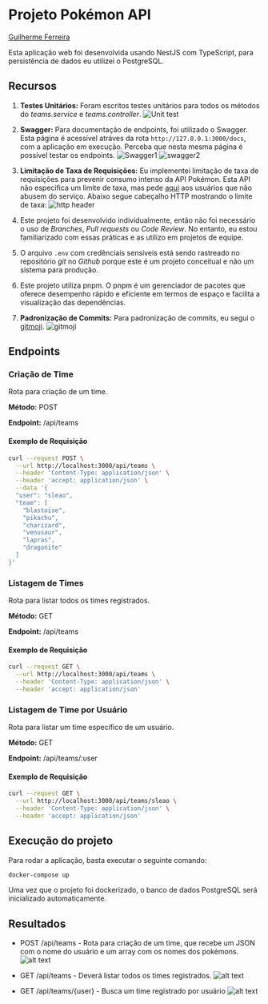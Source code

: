 # Projeto Pokémon API

[Guilherme Ferreira](https://www.linkedin.com/in/guiiferreira/)

Esta aplicação web foi desenvolvida usando NestJS com TypeScript, para persistência de dados eu utilizei o PostgreSQL.

## Recursos

1. **Testes Unitários:** Foram escritos testes unitários para todos os métodos do *teams.service* e *teams.controller*.
![Unit test](./utils/unit-test.png)

2. **Swagger:** Para documentação de endpoints, foi utilizado o Swagger. Esta página é acessível atráves da rota `http://127.0.0.1:3000/docs`, com a aplicação em execução. Perceba que nesta mesma página é possível testar os endpoints.
![Swagger1](./utils/swagger1.png)
![swagger2](./utils/swagger2.png)

3. **Limitação de Taxa de Requisições:** Eu implementei limitação de taxa de requisições para prevenir consumo intenso da API Pokémon. Esta API não especifica um limite de taxa, mas pede [aqui](https://pokeapi.co/docs/v2#:~:text=No%20authentication%20is%20required%20to%20access%20this%20API%2C%20and%20all%20resources%20are%20fully%20open%20and%20available.%20Since%20the%20move%20to%20static%20hosting%20in%20November%202018%2C%20rate%20limiting%20has%20been%20removed%20entirely%2C%20but%20we%20still%20encourage%20you%20to%20limit%20the%20frequency%20of%20requests%20to%20limit%20our%20hosting%20costs.) aos usuários que não abusem do serviço. Abaixo segue cabeçalho HTTP mostrando o limite de taxa:
![http header](./utils/httpheader.png)

1. Este projeto foi desenvolvido individualmente, então não foi necessário o uso de *Branches*, *Pull requests* ou *Code Review*. No entanto, eu estou familiarizado com essas práticas e as utilizo em projetos de equipe.
2. O arquivo `.env` com credênciais sensíveis está sendo rastreado no repositório *git* no *Github* porque este é um projeto conceitual e não um sistema para produção. 
3. Este projeto utiliza pnpm. O pnpm é um gerenciador de pacotes que oferece desempenho rápido e eficiente em termos de espaço e facilita a visualização das dependências.
4. **Padronização de Commits:** Para padronização de commits, eu segui o [gitmoji](https://gitmoji.dev/). ![gitmoji](./utils/gitmoji.png)

## Endpoints

### Criação de Time

Rota para criação de um time.

**Método:** POST  

**Endpoint:** /api/teams

#### Exemplo de Requisição

```bash
curl --request POST \
  --url http://localhost:3000/api/teams \
  --header 'Content-Type: application/json' \
  --header 'accept: application/json' \
  --data '{
  "user": "sleao",
  "team": [
    "blastoise",
    "pikachu",
    "charizard",
    "venusaur",
    "lapras",
    "dragonite"
  ]
}'
```
### Listagem de Times
Rota para listar todos os times registrados.

**Método:** GET

**Endpoint:** /api/teams

#### Exemplo de Requisição

```bash
curl --request GET \
  --url http://localhost:3000/api/teams \
  --header 'Content-Type: application/json' \
  --header 'accept: application/json'
```

### Listagem de Time por Usuário
Rota para listar um time específico de um usuário.

**Método:** GET

**Endpoint:** /api/teams/:user

#### Exemplo de Requisição

```bash
curl --request GET \
  --url http://localhost:3000/api/teams/sleao \
  --header 'Content-Type: application/json' \
  --header 'accept: application/json'
```


## Execução do projeto

Para rodar a aplicação, basta executar o seguinte comando:

```bash
docker-compose up
```
Uma vez que o projeto foi dockerizado, o banco de dados PostgreSQL será inicializado automaticamente.


## Resultados
- POST /api/teams - Rota para criação de um time, que recebe um JSON com o nome do usuário e um array com os nomes dos pokémons.
![alt text](./utils/post.png)

- GET /api/teams - Deverá listar todos os times registrados.
![alt text](./utils/get1.png)

- GET /api/teams/{user} - Busca um time registrado por usuário
![alt text](./utils/get2.png)
